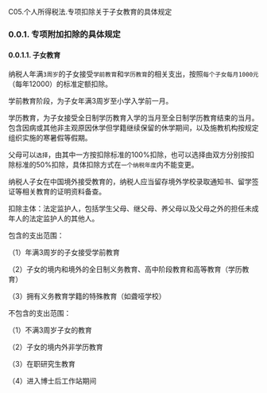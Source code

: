 C05.个人所得税法.专项扣除关于子女教育的具体规定

### 0.0.1. 专项附加扣除的具体规定

#### 0.0.1.1. 子女教育

纳税人年满`3周岁`的子女接受`学前教育`和`学历教育`的相关支出，按照`每个子女每月1000元`（每年12000）的标准定额扣除。

学前教育阶段，为子女年满3周岁至小学入学前一月。

学历教育，为子女接受全日制学历教育入学的当月至全日制学历教育结束的当月。包含因病或其他非主观原因休学但学籍继续保留的休学期间，以及施教机构按规定组织实施的寒暑假等假期。

父母可以`选择`，由其中一方按扣除标准的100%扣除，也可以选择由双方分别按扣除标准的50%扣除，具体扣除方式在`一个纳税年度`内不能变更。

纳税人子女在中国境外接受教育的，纳税人应当留存境外学校录取通知书、留学签证等相关教育的证明资料备查。

扣除主体：法定监护人，包括学生父母、继父母、养父母以及父母之外的担任未成年人的法定监护人的其他人。

包含的支出范围：

（1）年满3周岁的子女接受学前教育

（2）子女的境内和境外的全日制义务教育、高中阶段教育和高等教育（学历教育）

（3）拥有义务教育学籍的特殊教育（如聋哑学校）

不包含的支出范围：

（1）不满3周岁子女的教育

（2）子女的境内外非学历教育

（3）在职研究生教育

（4）进入博士后工作站期间
